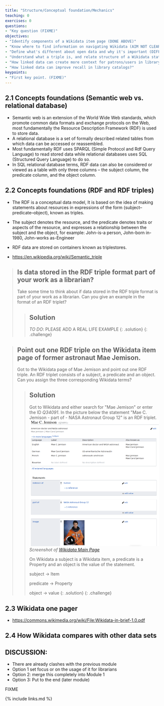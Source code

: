 ```yaml
---
title: "Structure/Conceptual foundation/Mechanics"
teaching: 0
exercises: 0
questions:
- "Key question (FIXME)"
objectives:
- "Identify components of a Wikidata item page (DONE ABOVE)"
- "Know where to find information on navigating Wikidata (AIM NOT CLEAR)"
- "Define what's different about open data and why it's important (DIFFERENT TO WHAT?)"
- "Understand what a triple is, and relate structure of a Wikidata statement to traditional metadata field structure"
- "How linked data can create more context for patrons/users in library catalogs"
- "How linked data can improve recall in library catalogs?"
keypoints:
- "First key point. (FIXME)"
---
```


## 2.1 Concepts foundations (Semantic web  vs. relational database)
- Semantic web is an extension of the World Wide Web standards, which promote common data formats and exchange protocols on the Web, most fundamentally the Resource Description Framework (RDF) is used to store data.
- A relational database is a set of formally described related tables from which data can be accessed or reassembled.
- Most fundamentally RDF uses SPARQL (Simple Protocol and Rdf Query Language) to read stored data while relational databases uses SQL (Structured Query Language) to do so.
- In SQL relational database terms, RDF data can also be considered or viewed as a table with only three columns – the subject column, the predicate column, and the object column.

## 2.2 Concepts foundations (RDF and RDF triples)

 - The RDF is a conceptual data model, It is based on the idea of making statements about resources in expressions of the form (subject–predicate–object), known as triples.
 - The subject denotes the resource, and the predicate denotes traits or aspects of the resource, and expresses a relationship between the subject and the object, for example: John-is-a person, John-born in-1980, John-works as-Engineer
 - RDF data are stored on containers known as triplestores.

- https://en.wikipedia.org/wiki/Semantic_triple

> ## Is data stored in the RDF triple format part of your work as a librarian? 
>
> Take some time to think about if data stored in the RDF triple format 
> is part of your work as a librarian. Can you give an example in the format of an RDF triplet?  
> > ## Solution
> > *TO DO*: PLEASE ADD A REAL LIFE EXAMPLE
> {: .solution}
{: .challenge}

> ## Point out one RDF triple on the Wikidata item page of former astronaut Mae Jemison. 
>
> Got to the Wikidata page of Mae Jemison and point out one RDF triple. 
> An RDF triplet consists of a subject, a predicate and an object. 
> Can you assign the three corresponding Wikidata terms?
> 
> > ## Solution
> > Got to Wikidata and either search for "Mae Jemison" or enter the ID *Q34091*. 
> > In the picture below the statement "Mae C. Jemison - part of - NASA Astronaut Group 12" is an RDF triplet. 
> > ![Wikidata_Main_Page](../fig/Mae_Jemison_Wikidata.png)  
> >  *Screenshot of [Wikidata Main Page](https://www.wikidata.org/wiki/Q34091)*
> >
> > On Wikidata a subject is a Wikidata item, a predicate is a Property and an object is the value of the statement.
> >
> > subject -> Item
> >
> > predicate -> Property
> >
> > object -> value
> {: .solution}
{: .challenge}

## 2.3 Wikidata one pager
- https://commons.wikimedia.org/wiki/File:Wikidata-in-brief-1.0.pdf

## 2.4 How Wikidata compares with other data sets 

## DISCUSSION: ##
* There are already clashes with the previous module
* Option 1 set focus or on the usage of it for librarians
* Option 2: merge this completely into Module 1
* Option 3: Put to the end (later module)


FIXME

{% include links.md %}
